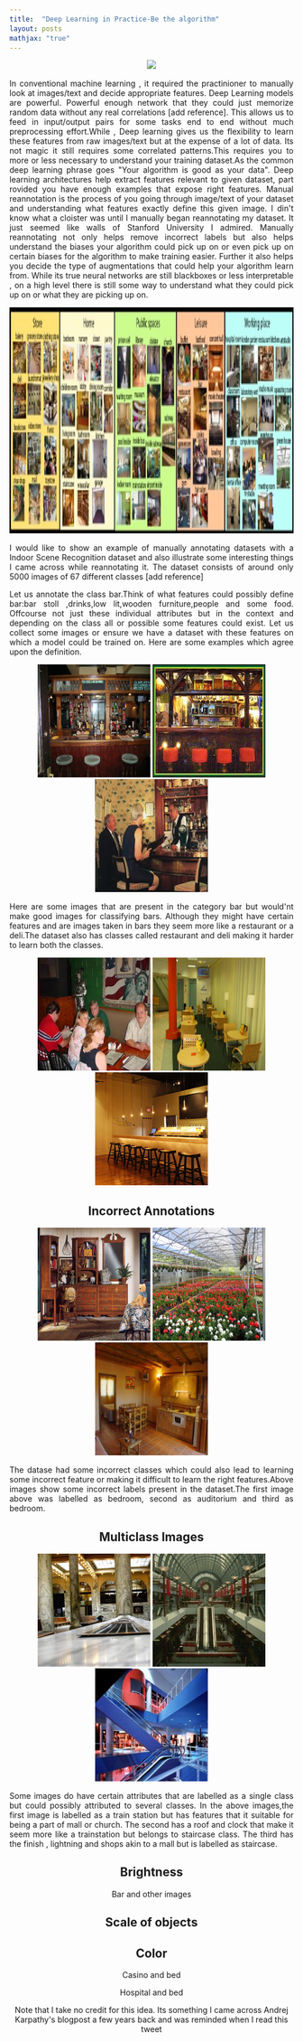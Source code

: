 ```yaml
---
title:  "Deep Learning in Practice-Be the algorithm"
layout: posts
mathjax: "true"
---
```


<center>
<img src="https://i.stack.imgur.com/bN2iA.png"/>
</center>

<p style="text-align:justify">In conventional machine learning , it required the practinioner to manually look at images/text and decide appropriate features. Deep Learning models are powerful. Powerful enough network that they could just memorize random data without any real correlations [add reference]. This allows us to feed in input/output pairs for some tasks end to end without much preprocessing effort.While , Deep learning gives us the flexibility to learn these features from raw images/text but at the expense of a lot of data. Its not magic it still requires some correlated patterns.This requires you to more or less necessary to understand your training dataset.As the common deep learning phrase goes "Your algorithm is good as your data". Deep learning architectures help extract features relevant to given dataset, part rovided you have enough examples that expose right features.
Manual reannotation is the process of you going through image/text of your dataset and understanding what features exactly define this given image. I din't know what a cloister was until I manually began reannotating my dataset. It just seemed like walls of Stanford University I admired. 
Manually reannotating not only helps remove incorrect labels but also helps understand the biases your algorithm could pick up on or even pick up on certain biases for the algorithm to make training easier. 
  Further it also helps you decide the type of augmentations that could help your algorithm learn from. While its true neural networks are still blackboxes or less interpretable , on a high level there is still some way to understand what they could pick up on or what they are picking up on.
 
<center>
<img height="400px" width="600px" src="https://raw.githubusercontent.com/kamathhrishi/kamathhrishi.github.io/master/_posts/Images/allIndoors.jpg?token=ABK4NEIT4QMOYRPWLNPZNXK66XJEM">
</center>
<p style="text-align:justify">I would like to show an example of manually annotating datasets with a Indoor Scene Recognition dataset and also illustrate some interesting things I came across while reannotating it. The dataset consists of around only 5000 images of 67 different classes [add reference]</p>
  
<p style="text-align:justify">Let us annotate the class bar.Think of what features could possibly define bar:bar stoll ,drinks,low lit,wooden furniture,people and some food. Offcourse not just these individual attributes but in the context and depending on the class all or possible some features could exist. Let us collect some images or ensure we have a dataset with these features on which a model could be trained on. Here are some examples which agree upon the definition.

<center>
<div>
<img height="200px" width="200px" src="https://raw.githubusercontent.com/kamathhrishi/kamathhrishi.github.io/master/_posts/Images/bar_0046.jpg?token=ABK4NEI7XT4UMWWODSI4U6K66XMFA">
<img height="200px" width="200px" 
 src="https://raw.githubusercontent.com/kamathhrishi/kamathhrishi.github.io/master/_posts/Images/bar_0528.jpg?token=ABK4NEJYCGTFTOOBLCBC2US66XOXK">
<img height="200px" width="200px" src="https://raw.githubusercontent.com/kamathhrishi/kamathhrishi.github.io/master/_posts/Images/bar_0310.jpg?token=ABK4NEKCBUANVMJPXH57MOS66XO34">
<div>

<p style="text-align:justify">Here are some images that are present in the category bar but would'nt make good images for classifying bars. Although they might have certain features and are images taken in bars they seem more like a restaurant or a deli.The dataset also has classes called restaurant and deli making it harder to learn both the classes. 
<center>
<img height="200px" width="200px" src="https://raw.githubusercontent.com/kamathhrishi/kamathhrishi.github.io/master/_posts/Images/bar_0194.jpg?token=ABK4NEOUW4RWTT5BCGFZFRC66XQTI">
 <img height="200px" width="200px" src="https://raw.githubusercontent.com/kamathhrishi/kamathhrishi.github.io/master/_posts/Images/bar_0439.jpg?token=ABK4NEMGDL3UVKZBOUM65Q266XQTA">
<img height="200px" width="200px" src="https://raw.githubusercontent.com/kamathhrishi/kamathhrishi.github.io/master/_posts/Images/bar_0004.jpg?token=ABK4NEMWLYZLVD2I6W7QKVS66XUR2">

<h2>Incorrect Annotations</h2>
<div>
<center>
<img height="200px" width="200px" src="https://raw.githubusercontent.com/kamathhrishi/kamathhrishi.github.io/master/_posts/Images/homeoff005.jpg?token=ABK4NEOKRBNEJXCLLSXD7S266XVM6">
<img height="200px" width="200px" src="https://raw.githubusercontent.com/kamathhrishi/kamathhrishi.github.io/master/_posts/Images/serre43_173.jpg?token=ABK4NEOHIOBNNKKGRFXOXAC66XVNE">
<img height="200px" width="200px" src="https://raw.githubusercontent.com/kamathhrishi/kamathhrishi.github.io/master/_posts/Images/dsc04183.jpg?token=ABK4NEIUUSOXHTYFFHAXTGS66XVPE">
  
<p style="text-align:justify">The datase had some incorrect classes which could also lead to learning some incorrect feature or making it difficult to learn the right features.Above images show some incorrect labels present in the dataset.The first image above was labelled as bedroom, second as auditorium and third as bedroom.</p>

<h2>Multiclass Images</h2>

<div>
<center>
<img height="200px" width="200px" src="https://raw.githubusercontent.com/kamathhrishi/kamathhrishi.github.io/master/_posts/Images/train_station_34_15_altavista.jpg?token=ABK4NEJSDFUIXKZPKCIEPUK66X5SO">
<img height="200px" width="200px" src="https://raw.githubusercontent.com/kamathhrishi/kamathhrishi.github.io/master/_posts/Images/int36.jpg?token=ABK4NEO23YIJXDMW7Y7SWHK66X6OS">
<img height="200px" width="200px" src="https://raw.githubusercontent.com/kamathhrishi/kamathhrishi.github.io/master/_posts/Images/INT69.jpg?token=ABK4NEKJW3DMDWEXZ57ZL3C66X5X2">

<p style="text-align:justify">Some images do have certain attributes that are labelled as a single class but could possibly attributed to several classes. In the above images,the first image is labelled as a train station but has features that it suitable for being a part of mall or church. The second has a roof and clock that make it seem more like a trainstation but belongs to staircase class. The third has the finish , lightning and shops akin to a mall but is labelled as staircase.</p>

<h2>Brightness</h2>
<p>Bar and other images</p>
<h2>Scale of objects</h2>

<h2>Color</h2>
<p>Casino and bed</p>
<p>Hospital and bed</p>

<p>Note that I take no credit for this idea. Its something I came across Andrej Karpathy's blogpost a few years back and was reminded when I read this tweet</p>



